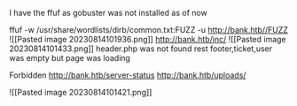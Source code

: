 I have the ffuf as gobuster was not installed as of now

ffuf -w /usr/share/wordlists/dirb/common.txt:FUZZ -u http://bank.htb//FUZZ
![[Pasted image 20230814101936.png]]
http://bank.htb/inc/
![[Pasted image 20230814101433.png]]
header.php was not found
rest footer,ticket,user was empty but page was loading

Forbidden 
http://bank.htb/server-status
http://bank.htb/uploads/

![[Pasted image 20230814101421.png]]

